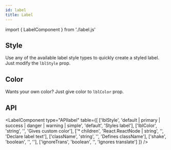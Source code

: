 ```yaml
---
id: label
title: Label
---
```


import { LabelComponent } from './label.js'

 ## Style

<p>Use any of the available label style types to quickly create a styled label. Just modify the <code>lblStyle</code> prop.</p>
<LabelComponent type="lblStyle" style={['default', 'primary', 'success', 'danger', 'warning', 'simple']} />

## Color

<p>Wants your own color? Just give color to <code>lblColor</code> prop.</p>
<LabelComponent type="lblColor" style={['red']} />

## API

<LabelComponent type="APIlabel" table={[
    ['lblStyle', 'default | primary | success | danger | warning | simple', 'default', 'Styles label'],
    ['lblColor', 'string', '', 'Gives custom color'],
    ['* children', 'React.ReactNode | string', '', 'Declare label text'],
    ['className', 'string', '', 'Defines className'],
    ['shake', 'boolean', '', ''],
    ['ignoreTrans', 'boolean', '', 'Ignores translate']
]} />
